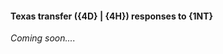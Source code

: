 #### <a name="Texas_transfer_(4D_|_4H)_responses_to_1NT"> Texas transfer ({4D} | {4H}) responses to {1NT}

_Coming soon...._


